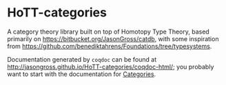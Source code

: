 HoTT-categories
===============

A category theory library built on top of Homotopy Type Theory, based primarily on https://bitbucket.org/JasonGross/catdb, with some inspiration from https://github.com/benediktahrens/Foundations/tree/typesystems.

Documentation generated by `coqdoc` can be found at http://jasongross.github.io/HoTT-categories/coqdoc-html/; you probably want to start with the documentation for [Categories](http://jasongross.github.io/HoTT-categories/coqdoc-html/HoTT.Categories.Category.Core.html).
